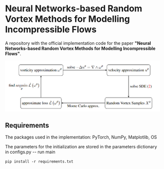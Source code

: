 # Neural Networks-based Random Vortex Methods for Modelling Incompressible Flows

A repository with the official implementation code for the paper **"Neural Networks-based Random Vortex Methods for Modelling Incompressible Flows"**. 

![Neural Random Vortex flowchart](./assets/NRV_algo_flowchart.png)

## Requirements

The packages used in the implementation: PyTorch, NumPy, Matplotlib, OS

The parameters for the initialization are stored in the parameters dictionary in configs.py -- run main
```
pip install -r requirements.txt
```

